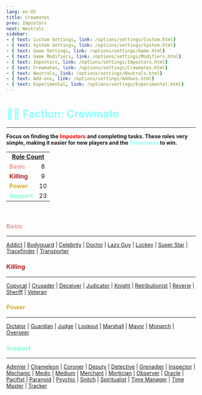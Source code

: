 ```yaml
---
lang: en-US
title: Crewmates
prev: Impostors
next: Neutrals
sidebar: 
- { text: Custom Settings, link: /options/settings/Custom.html}
- { text: System Settings, link: /options/settings/System.html}
- { text: Game Settings, link: /options/settings/Game.html}
- { text: Game Modifiers, link: /options/settings/Modifiers.html}
- { text: Impostors, link: /options/settings/Impostors.html}
- { text: Crewmates, link: /options/settings/Crewmates.html} 
- { text: Neutrals, link: /options/settings/Neutrals.html}
- { text: Add-ons, link: /options/settings/Addons.html}
- { text: Experimental, link: /options/settings/Experimental.html}
---
```


# <font color="8cffff">👨‍🚀 <b>Faction: Crewmate</b></font> <Badge text="Total: 50" type="tip" vertical="middle"/>
---
<b>Focus on finding the <font color=red>Impostors</font> and completing tasks. These roles very simple, making it easier for new players and the <font color=#8cffff>Crewmates</font> to win.</b>

<table>
<tr >
<td colspan="2" align="center"><b><u>Role Count</u></b></td>
</tr>
<tr>
<td><font color=#e69c9c><b>Basic</b></font></td>
<td align="center">8</td>
</tr>

<tr>
<td><font color=#b22222><b>Killing</b></font></td>
<td align="center">9</td>
</tr>

<tr>
<td><font color=#d4af37><b>Power</b></font></td>
<td align="center">10</td>
</tr>

<tr>
<td><font color=#7fffd4><b>Support</b></font></td>
<td align="center">23</td>
</tr>


</table>
<br>

### <font color=#e69c9c><b>Basic</b></font>
---
[Addict](/options/crewmates/basic/Addict) | [Bodyguard](/options/crewmates/killing/Bodyguard) | [Celebrity](/options/crewmates/basic/Celebrity) | [Doctor](/options/crewmates/basic/Doctor) | [Lazy Guy](/options/crewmates/basic/LazyGuy) | [Luckey](/options/crewmates/basic/Luckey) | [Super Star](/options/crewmates/basic/SuperStar) | [Tracefinder](/options/crewmates/basic/Tracefinder) | [Transporter](/options/crewmates/basic/Transporter)
<br>

### <font color=#b22222><b>Killing</b></font>
---
[Copycat](/options/crewmates/killing/Copycat) | [Crusader](/options/crewmates/killing/Crusader) | [Deceiver](/options/crewmates/killing/Deceiver) | [Judicator](/options/crewmates/killing/Judicator) | [Knight](/options/crewmates/killing/Knight) | [Retributionist](/options/crewmates/killing/Retributionist) | [Reverie](/options/crewmates/killing/Reverie) | [Sheriff](/options/crewmates/killing/Sheriff) | [Veteran](/options/crewmates/killing/Veteran)
<br>

### <font color=#d4af37><b>Power</b></font>
---
[Dictator](/options/crewmates/power/Dictator) | [Guardian](/options/crewmates/power/Guardian) | [Judge](/options/crewmates/power/Judge) | [Lookout](/options/crewmates/power/Lookout) | [Marshall](/options/crewmates/power/Marshall) | [Mayor](/options/crewmates/power/Mayor) | [Monarch](/options/crewmates/power/Monarch) | [Overseer](/options/crewmates/power/Overseer)
<br>

### <font color=#7fffd4><b>Support</b></font>
---
[Admirer](/options/crewmates/support/Admirer) | [Chameleon](/options/crewmates/support/Chameleon) | [Coroner](/options/crewmates/support/Coroner) | [Deputy](/options/crewmates/support/Deputy) | [Detective](/options/crewmates/support/Detective) | [Grenadier](/options/crewmates/support/Grenadier) | [Inspector](/options/crewmates/support/Inspector) | [Mechanic](/options/crewmates/support/Mechanic) | [Medic](/options/crewmates/support/Medic) | [Medium](/options/crewmates/support/Medium) | [Merchant](/options/crewmates/support/Merchant) | [Mortician](/options/crewmates/support/Mortician) | [Observer](/options/crewmates/support/Observer) | [Oracle](/options/crewmates/support/Oracle) | [Pacifist](/options/crewmates/support/Pacifist) | [Paranoid](/options/crewmates/support/Paranoid) | [Psychic](/options/crewmates/support/Psychic) | [Snitch](/options/crewmates/support/Snitch) | [Spiritualist](/options/crewmates/support/Spiritualist) | [Time Manager](/options/crewmates/support/TimeManager) | [Time Master](/options/crewmates/support/TimeMaster) | [Tracker](/options/crewmates/support/Tracker)
<br>